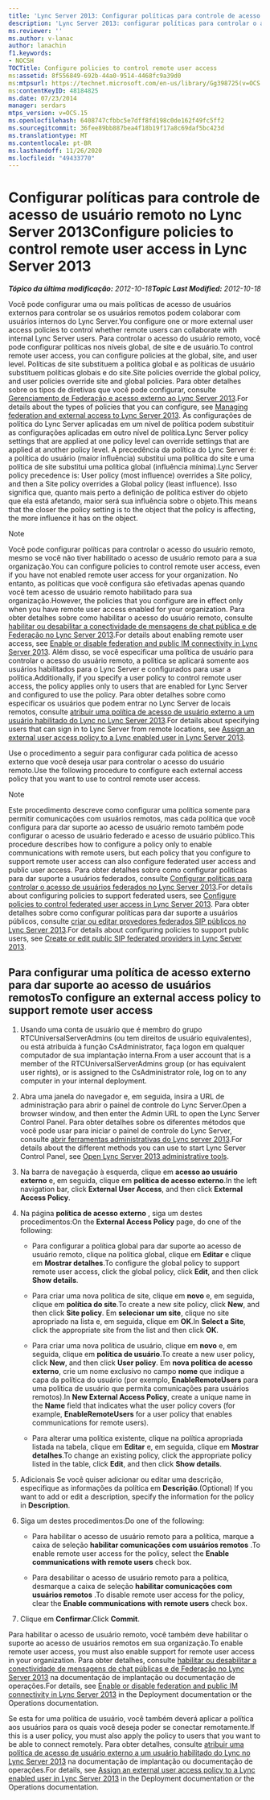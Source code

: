 ```yaml
---
title: 'Lync Server 2013: Configurar políticas para controle de acesso de usuário remoto'
description: 'Lync Server 2013: configurar políticas para controlar o acesso do usuário remoto.'
ms.reviewer: ''
ms.author: v-lanac
author: lanachin
f1.keywords:
- NOCSH
TOCTitle: Configure policies to control remote user access
ms:assetid: 8f556849-692b-44a0-9514-4468fc9a39d0
ms:mtpsurl: https://technet.microsoft.com/en-us/library/Gg398725(v=OCS.15)
ms:contentKeyID: 48184825
ms.date: 07/23/2014
manager: serdars
mtps_version: v=OCS.15
ms.openlocfilehash: 6408747cfbbc5e7dff8fd198c0de162f49fc5ff2
ms.sourcegitcommit: 36fee89bb887bea4f18b19f17a8c69daf5bc423d
ms.translationtype: MT
ms.contentlocale: pt-BR
ms.lasthandoff: 11/26/2020
ms.locfileid: "49433770"
---
```

# <a name="configure-policies-to-control-remote-user-access-in-lync-server-2013"></a><span data-ttu-id="fd739-103">Configurar políticas para controle de acesso de usuário remoto no Lync Server 2013</span><span class="sxs-lookup"><span data-stu-id="fd739-103">Configure policies to control remote user access in Lync Server 2013</span></span>

<div data-xmlns="http://www.w3.org/1999/xhtml">

<div class="topic" data-xmlns="http://www.w3.org/1999/xhtml" data-msxsl="urn:schemas-microsoft-com:xslt" data-cs="https://msdn.microsoft.com/">

<div data-asp="https://msdn2.microsoft.com/asp">



</div>

<div id="mainSection">

<div id="mainBody"><span data-ttu-id="fd739-104">

<span> </span></span><span class="sxs-lookup"><span data-stu-id="fd739-104">

<span> </span></span></span>

<span data-ttu-id="fd739-105">_**Tópico da última modificação:** 2012-10-18_</span><span class="sxs-lookup"><span data-stu-id="fd739-105">_**Topic Last Modified:** 2012-10-18_</span></span>

<span data-ttu-id="fd739-106">Você pode configurar uma ou mais políticas de acesso de usuários externos para controlar se os usuários remotos podem colaborar com usuários internos do Lync Server.</span><span class="sxs-lookup"><span data-stu-id="fd739-106">You configure one or more external user access policies to control whether remote users can collaborate with internal Lync Server users.</span></span> <span data-ttu-id="fd739-107">Para controlar o acesso do usuário remoto, você pode configurar políticas nos níveis global, de site e de usuário.</span><span class="sxs-lookup"><span data-stu-id="fd739-107">To control remote user access, you can configure policies at the global, site, and user level.</span></span> <span data-ttu-id="fd739-108">Políticas de site substituem a política global e as políticas de usuário substituem políticas globais e do site.</span><span class="sxs-lookup"><span data-stu-id="fd739-108">Site policies override the global policy, and user policies override site and global policies.</span></span> <span data-ttu-id="fd739-109">Para obter detalhes sobre os tipos de diretivas que você pode configurar, consulte [Gerenciamento de Federação e acesso externo ao Lync Server 2013](lync-server-2013-managing-federation-and-external-access-to-lync-server-2013.md).</span><span class="sxs-lookup"><span data-stu-id="fd739-109">For details about the types of policies that you can configure, see [Managing federation and external access to Lync Server 2013](lync-server-2013-managing-federation-and-external-access-to-lync-server-2013.md).</span></span> <span data-ttu-id="fd739-110">As configurações de política do Lync Server aplicadas em um nível de política podem substituir as configurações aplicadas em outro nível de política.</span><span class="sxs-lookup"><span data-stu-id="fd739-110">Lync Server policy settings that are applied at one policy level can override settings that are applied at another policy level.</span></span> <span data-ttu-id="fd739-111">A precedência da política do Lync Server é: a política do usuário (maior influência) substitui uma política do site e uma política de site substitui uma política global (influência mínima).</span><span class="sxs-lookup"><span data-stu-id="fd739-111">Lync Server policy precedence is: User policy (most influence) overrides a Site policy, and then a Site policy overrides a Global policy (least influence).</span></span> <span data-ttu-id="fd739-112">Isso significa que, quanto mais perto a definição de política estiver do objeto que ela está afetando, maior será sua influência sobre o objeto.</span><span class="sxs-lookup"><span data-stu-id="fd739-112">This means that the closer the policy setting is to the object that the policy is affecting, the more influence it has on the object.</span></span>

<div>


> [!NOTE]  
> <span data-ttu-id="fd739-113">Você pode configurar políticas para controlar o acesso do usuário remoto, mesmo se você não tiver habilitado o acesso de usuário remoto para a sua organização.</span><span class="sxs-lookup"><span data-stu-id="fd739-113">You can configure policies to control remote user access, even if you have not enabled remote user access for your organization.</span></span> <span data-ttu-id="fd739-114">No entanto, as políticas que você configura são efetivadas apenas quando você tem acesso de usuário remoto habilitado para sua organização.</span><span class="sxs-lookup"><span data-stu-id="fd739-114">However, the policies that you configure are in effect only when you have remote user access enabled for your organization.</span></span> <span data-ttu-id="fd739-115">Para obter detalhes sobre como habilitar o acesso do usuário remoto, consulte <A href="lync-server-2013-enable-or-disable-federation-and-public-im-connectivity.md">habilitar ou desabilitar a conectividade de mensagens de chat pública e de Federação no Lync Server 2013</A>.</span><span class="sxs-lookup"><span data-stu-id="fd739-115">For details about enabling remote user access, see <A href="lync-server-2013-enable-or-disable-federation-and-public-im-connectivity.md">Enable or disable federation and public IM connectivity in Lync Server 2013</A>.</span></span> <span data-ttu-id="fd739-116">Além disso, se você especificar uma política de usuário para controlar o acesso do usuário remoto, a política se aplicará somente aos usuários habilitados para o Lync Server e configurados para usar a política.</span><span class="sxs-lookup"><span data-stu-id="fd739-116">Additionally, if you specify a user policy to control remote user access, the policy applies only to users that are enabled for Lync Server and configured to use the policy.</span></span> <span data-ttu-id="fd739-117">Para obter detalhes sobre como especificar os usuários que podem entrar no Lync Server de locais remotos, consulte <A href="lync-server-2013-assign-an-external-user-access-policy-to-a-lync-enabled-user.md">atribuir uma política de acesso de usuário externo a um usuário habilitado do Lync no Lync Server 2013</A>.</span><span class="sxs-lookup"><span data-stu-id="fd739-117">For details about specifying users that can sign in to Lync Server from remote locations, see <A href="lync-server-2013-assign-an-external-user-access-policy-to-a-lync-enabled-user.md">Assign an external user access policy to a Lync enabled user in Lync Server 2013</A>.</span></span>



</div>

<span data-ttu-id="fd739-118">Use o procedimento a seguir para configurar cada política de acesso externo que você deseja usar para controlar o acesso do usuário remoto.</span><span class="sxs-lookup"><span data-stu-id="fd739-118">Use the following procedure to configure each external access policy that you want to use to control remote user access.</span></span>

<div>


> [!NOTE]  
> <span data-ttu-id="fd739-119">Este procedimento descreve como configurar uma política somente para permitir comunicações com usuários remotos, mas cada política que você configura para dar suporte ao acesso de usuário remoto também pode configurar o acesso de usuário federado e acesso de usuário público.</span><span class="sxs-lookup"><span data-stu-id="fd739-119">This procedure describes how to configure a policy only to enable communications with remote users, but each policy that you configure to support remote user access can also configure federated user access and public user access.</span></span> <span data-ttu-id="fd739-120">Para obter detalhes sobre como configurar políticas para dar suporte a usuários federados, consulte <A href="lync-server-2013-configure-policies-to-control-federated-user-access.md">Configurar políticas para controlar o acesso de usuários federados no Lync Server 2013</A>.</span><span class="sxs-lookup"><span data-stu-id="fd739-120">For details about configuring policies to support federated users, see <A href="lync-server-2013-configure-policies-to-control-federated-user-access.md">Configure policies to control federated user access in Lync Server 2013</A>.</span></span> <span data-ttu-id="fd739-121">Para obter detalhes sobre como configurar políticas para dar suporte a usuários públicos, consulte <A href="lync-server-2013-create-or-edit-public-sip-federated-providers.md">criar ou editar provedores federados SIP públicos no Lync Server 2013</A>.</span><span class="sxs-lookup"><span data-stu-id="fd739-121">For details about configuring policies to support public users, see <A href="lync-server-2013-create-or-edit-public-sip-federated-providers.md">Create or edit public SIP federated providers in Lync Server 2013</A>.</span></span>



</div>

<div>

## <a name="to-configure-an-external-access-policy-to-support-remote-user-access"></a><span data-ttu-id="fd739-122">Para configurar uma política de acesso externo para dar suporte ao acesso de usuários remotos</span><span class="sxs-lookup"><span data-stu-id="fd739-122">To configure an external access policy to support remote user access</span></span>

1.  <span data-ttu-id="fd739-123">Usando uma conta de usuário que é membro do grupo RTCUniversalServerAdmins (ou tem direitos de usuário equivalentes), ou está atribuída à função CsAdministrator, faça logon em qualquer computador de sua implantação interna.</span><span class="sxs-lookup"><span data-stu-id="fd739-123">From a user account that is a member of the RTCUniversalServerAdmins group (or has equivalent user rights), or is assigned to the CsAdministrator role, log on to any computer in your internal deployment.</span></span>

2.  <span data-ttu-id="fd739-124">Abra uma janela do navegador e, em seguida, insira a URL de administração para abrir o painel de controle do Lync Server.</span><span class="sxs-lookup"><span data-stu-id="fd739-124">Open a browser window, and then enter the Admin URL to open the Lync Server Control Panel.</span></span> <span data-ttu-id="fd739-125">Para obter detalhes sobre os diferentes métodos que você pode usar para iniciar o painel de controle do Lync Server, consulte [abrir ferramentas administrativas do Lync server 2013](lync-server-2013-open-lync-server-administrative-tools.md).</span><span class="sxs-lookup"><span data-stu-id="fd739-125">For details about the different methods you can use to start Lync Server Control Panel, see [Open Lync Server 2013 administrative tools](lync-server-2013-open-lync-server-administrative-tools.md).</span></span>

3.  <span data-ttu-id="fd739-126">Na barra de navegação à esquerda, clique em **acesso ao usuário externo** e, em seguida, clique em **política de acesso externo**.</span><span class="sxs-lookup"><span data-stu-id="fd739-126">In the left navigation bar, click **External User Access**, and then click **External Access Policy**.</span></span>

4.  <span data-ttu-id="fd739-127">Na página **política de acesso externo** , siga um destes procedimentos:</span><span class="sxs-lookup"><span data-stu-id="fd739-127">On the **External Access Policy** page, do one of the following:</span></span>
    
      - <span data-ttu-id="fd739-128">Para configurar a política global para dar suporte ao acesso de usuário remoto, clique na política global, clique em **Editar** e clique em **Mostrar detalhes**.</span><span class="sxs-lookup"><span data-stu-id="fd739-128">To configure the global policy to support remote user access, click the global policy, click **Edit**, and then click **Show details**.</span></span>
    
      - <span data-ttu-id="fd739-129">Para criar uma nova política de site, clique em **novo** e, em seguida, clique em **política do site**.</span><span class="sxs-lookup"><span data-stu-id="fd739-129">To create a new site policy, click **New**, and then click **Site policy**.</span></span> <span data-ttu-id="fd739-130">Em **selecionar um site**, clique no site apropriado na lista e, em seguida, clique em **OK**.</span><span class="sxs-lookup"><span data-stu-id="fd739-130">In **Select a Site**, click the appropriate site from the list and then click **OK**.</span></span>
    
      - <span data-ttu-id="fd739-131">Para criar uma nova política de usuário, clique em **novo** e, em seguida, clique em **política de usuário**.</span><span class="sxs-lookup"><span data-stu-id="fd739-131">To create a new user policy, click **New**, and then click **User policy**.</span></span> <span data-ttu-id="fd739-132">Em **nova política de acesso externo**, crie um nome exclusivo no campo **nome** que indique a capa da política do usuário (por exemplo, **EnableRemoteUsers** para uma política de usuário que permita comunicações para usuários remotos).</span><span class="sxs-lookup"><span data-stu-id="fd739-132">In **New External Access Policy**, create a unique name in the **Name** field that indicates what the user policy covers (for example, **EnableRemoteUsers** for a user policy that enables communications for remote users).</span></span>
    
      - <span data-ttu-id="fd739-133">Para alterar uma política existente, clique na política apropriada listada na tabela, clique em **Editar** e, em seguida, clique em **Mostrar detalhes**.</span><span class="sxs-lookup"><span data-stu-id="fd739-133">To change an existing policy, click the appropriate policy listed in the table, click **Edit**, and then click **Show details**.</span></span>

5.  <span data-ttu-id="fd739-134">Adicionais Se você quiser adicionar ou editar uma descrição, especifique as informações da política em **Descrição**.</span><span class="sxs-lookup"><span data-stu-id="fd739-134">(Optional) If you want to add or edit a description, specify the information for the policy in **Description**.</span></span>

6.  <span data-ttu-id="fd739-135">Siga um destes procedimentos:</span><span class="sxs-lookup"><span data-stu-id="fd739-135">Do one of the following:</span></span>
    
      - <span data-ttu-id="fd739-136">Para habilitar o acesso de usuário remoto para a política, marque a caixa de seleção **habilitar comunicações com usuários remotos** .</span><span class="sxs-lookup"><span data-stu-id="fd739-136">To enable remote user access for the policy, select the **Enable communications with remote users** check box.</span></span>
    
      - <span data-ttu-id="fd739-137">Para desabilitar o acesso de usuário remoto para a política, desmarque a caixa de seleção **habilitar comunicações com usuários remotos** .</span><span class="sxs-lookup"><span data-stu-id="fd739-137">To disable remote user access for the policy, clear the **Enable communications with remote users** check box.</span></span>

7.  <span data-ttu-id="fd739-138">Clique em **Confirmar**.</span><span class="sxs-lookup"><span data-stu-id="fd739-138">Click **Commit**.</span></span>

<span data-ttu-id="fd739-139">Para habilitar o acesso de usuário remoto, você também deve habilitar o suporte ao acesso de usuários remotos em sua organização.</span><span class="sxs-lookup"><span data-stu-id="fd739-139">To enable remote user access, you must also enable support for remote user access in your organization.</span></span> <span data-ttu-id="fd739-140">Para obter detalhes, consulte [habilitar ou desabilitar a conectividade de mensagens de chat públicas e de Federação no Lync Server 2013](lync-server-2013-enable-or-disable-federation-and-public-im-connectivity.md) na documentação de implantação ou documentação de operações.</span><span class="sxs-lookup"><span data-stu-id="fd739-140">For details, see [Enable or disable federation and public IM connectivity in Lync Server 2013](lync-server-2013-enable-or-disable-federation-and-public-im-connectivity.md) in the Deployment documentation or the Operations documentation.</span></span>

<span data-ttu-id="fd739-141">Se esta for uma política de usuário, você também deverá aplicar a política aos usuários para os quais você deseja poder se conectar remotamente.</span><span class="sxs-lookup"><span data-stu-id="fd739-141">If this is a user policy, you must also apply the policy to users that you want to be able to connect remotely.</span></span> <span data-ttu-id="fd739-142">Para obter detalhes, consulte [atribuir uma política de acesso de usuário externo a um usuário habilitado do Lync no Lync Server 2013](lync-server-2013-assign-an-external-user-access-policy-to-a-lync-enabled-user.md) na documentação de implantação ou documentação de operações.</span><span class="sxs-lookup"><span data-stu-id="fd739-142">For details, see [Assign an external user access policy to a Lync enabled user in Lync Server 2013](lync-server-2013-assign-an-external-user-access-policy-to-a-lync-enabled-user.md) in the Deployment documentation or the Operations documentation.</span></span>

<span data-ttu-id="fd739-143"></div>

</div>

<span> </span>

</div>

</div>

</span><span class="sxs-lookup"><span data-stu-id="fd739-143"></div>

</div>

<span> </span>

</div>

</div>

</span></span></div>

